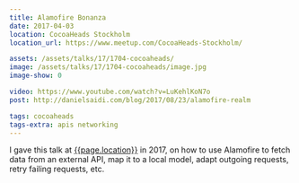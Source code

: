 ```yaml
---
title: Alamofire Bonanza
date: 2017-04-03
location: CocoaHeads Stockholm
location_url: https://www.meetup.com/CocoaHeads-Stockholm/

assets: /assets/talks/17/1704-cocoaheads/
image: /assets/talks/17/1704-cocoaheads/image.jpg
image-show: 0

video: https://www.youtube.com/watch?v=LuKehlKoN7o
post: http://danielsaidi.com/blog/2017/08/23/alamofire-realm

tags: cocoaheads 
tags-extra: apis networking
---
```


I gave this talk at [{{page.location}}]({{page.location_url}}) in 2017, on how to use Alamofire to fetch data from an external API, map it to a local model, adapt outgoing requests,  retry failing requests, etc.

<!--
<section data-markdown class="title-page">
  # Alamofire
  ### A ❤️ story

  Daniel Saidi · [@danielsaidi]({{site.urls.twitter}})
</section>

<section>
  <section data-markdown>
    # Daniel
    ## Long Road to Apple
  </section>

  <section data-markdown data-background="https://i.kym-cdn.com/photos/images/newsfeed/000/538/716/7f5.gif">
    # 90's
    ## Internet/Web
  </section>

  <section data-markdown data-background="https://www.careerguide.com/career/wp-content/uploads/2021/05/687474703a2f2f692e696d6775722e636f6d2f304f50346f6f642e676966.gif">
    # University
    ## C
  </section>

  <section data-markdown data-background="https://media4.giphy.com/media/l3q2zbskZp2j8wniE/giphy.gif">
    # Work
    ## NET
  </section>

  <section data-markdown data-background="https://media3.giphy.com/media/TfelnmQ8VU3K/giphy.gif">
    # Then
  </section>
</section>

<section>
  <section data-markdown>
    # The experience?
  </section>

  <section data-markdown data-background="https://adammarxsmind.files.wordpress.com/2016/09/1-pmwofcv5vuismhawsqzwqw.gif">
    # NSURLSession
    ## Objective-C
  </section>

  <section data-markdown data-background="https://media.tenor.com/fKoX5NhmPSYAAAAC/this-is-fine.gif">
    # LRResty
    ## Objective-C
  </section>

  <section data-markdown data-background="http://iruntheinternet.com/lulzdump/images/snake-on-computer-MGS-on-fire-burning-1438702695x.gif?id=">
    # RestKit
    ## Objective-C + Swift
  </section>

  <section data-markdown data-background="http://68.media.tumblr.com/3062e1dd6f3ffaabb04af32a531acb9b/tumblr_inline_omlxotGnOR1r2xhmf_500.gif">
    # URLSession
    ## Swift
  </section>

  <section data-markdown data-background="https://media.giphy.com/media/3mo3WBFrvVTYk/giphy.gif">
    # Alamofire
    ## Swift
  </section>
</section>

<section>
  <section data-markdown>
    # This talk

    * Alamofire
    * AlamofireObjectMapper
    * Realm
  </section>

  <section data-markdown>
    # Alamofire

    * HTTP networking library
    * Rest, File downloads etc.
    * Built in Swift
  </section>

  <section data-markdown>
    ## AlamofireObjectMapper

    * Extends Alamofire
    * Based on ObjectMapper
    * Simplifies mapping API responses
  </section>

  <section data-markdown>
    # Realm

    * Mobile Database
    * SQLite and Core Data alternative
    * We will use it as a simple cache
  </section>
</section>

<section>
  <section data-markdown>
    # Demo

    * Authorization (URLSession vs Alamofire)
    * Request Retry + Adaption (Alamofire 4)
    * Fetch data (Alamofire)
    * Map data (AlamofireObjectMapper)
    * Save data (Realm)
  </section>

  <section data-markdown>
    # Disclaimer

    * We'll use Yelp's API:s
    * Yelp only allows saving data 24h
    * Remind me to delete the app :)
  </section>
</section>

<section data-markdown>
  # Live Coding
</section>

<section data-markdown class="title-page">
  # Thank you!
  ### Questions?
  Daniel Saidi · [@danielsaidi]({{site.urls.twitter}})
</section>
-->